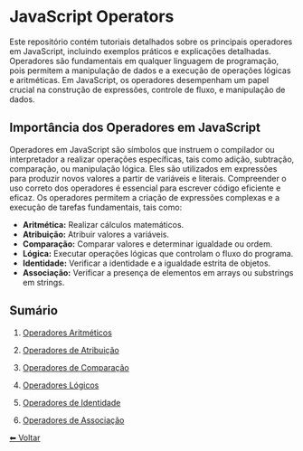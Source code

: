 # JavaScript Operators

Este repositório contém tutoriais detalhados sobre os principais operadores em JavaScript, incluindo exemplos práticos e explicações detalhadas. Operadores são fundamentais em qualquer linguagem de programação, pois permitem a manipulação de dados e a execução de operações lógicas e aritméticas. Em JavaScript, os operadores desempenham um papel crucial na construção de expressões, controle de fluxo, e manipulação de dados.

## Importância dos Operadores em JavaScript

Operadores em JavaScript são símbolos que instruem o compilador ou interpretador a realizar operações específicas, tais como adição, subtração, comparação, ou manipulação lógica. Eles são utilizados em expressões para produzir novos valores a partir de variáveis e literais. Compreender o uso correto dos operadores é essencial para escrever código eficiente e eficaz. Os operadores permitem a criação de expressões complexas e a execução de tarefas fundamentais, tais como:

- **Aritmética:** Realizar cálculos matemáticos.
- **Atribuição:** Atribuir valores a variáveis.
- **Comparação:** Comparar valores e determinar igualdade ou ordem.
- **Lógica:** Executar operações lógicas que controlam o fluxo do programa.
- **Identidade:** Verificar a identidade e a igualdade estrita de objetos.
- **Associação:** Verificar a presença de elementos em arrays ou substrings em strings.

## Sumário

1. [Operadores Aritméticos](cap2-01-operadores_aritmeticos_javascript.md)

2. [Operadores de Atribuição](cap-02-operadores_de_atribuicao_javascript.md)

3. [Operadores de Comparação](cap2-03-operadores_de_comparacao_javascript.md)

4. [Operadores Lógicos](2-04-operadores_logicos_javascript.md)

5. [Operadores de Identidade](cap2-05-operadores_de_identidade_javascript.md)

6. [Operadores de Associação](cap2-06-operadores_de_associacao_javascript.md)

[⬅ Voltar ](../README.md)
